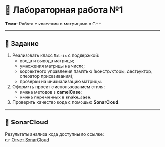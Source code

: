 # 🧮 Лабораторная работа №1  
**Тема:** Работа с классами и матрицами в C++  

---

## 📌 Задание
1. Реализовать класс `Matrix` с поддержкой:
   - ввода и вывода матрицы;
   - умножения матрицы на число;
   - корректного управления памятью (конструкторы, деструктор, оператор присваивания);
   - проверки на инициализацию матрицы.  
2. Оформить проект с использованием стиля:
   - имена методов в **camelCase**;
   - имена переменных в **snake_case**.  
3. Проверить качество кода с помощью **SonarCloud**.  

---

## 🔗 SonarCloud  
Результаты анализа кода доступны по ссылке:  
👉 [Отчет SonarCloud](https://sonarcloud.io/)  
